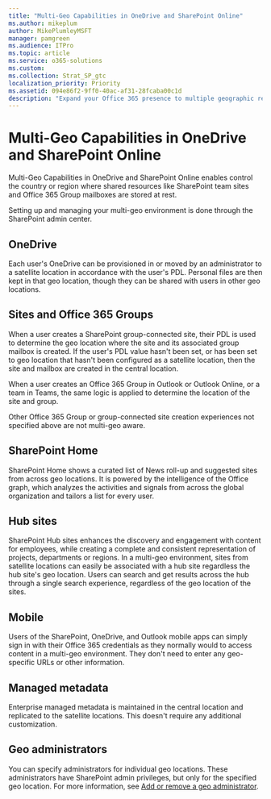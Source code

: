 ```yaml
---
title: "Multi-Geo Capabilities in OneDrive and SharePoint Online"
ms.author: mikeplum
author: MikePlumleyMSFT
manager: pamgreen
ms.audience: ITPro
ms.topic: article
ms.service: o365-solutions
ms.custom: 
ms.collection: Strat_SP_gtc
localization_priority: Priority
ms.assetid: 094e86f2-9ff0-40ac-af31-28fcaba00c1d
description: "Expand your Office 365 presence to multiple geographic regions with multi-geo capabilities in OneDrive and SharePoint Online."
---
```


# Multi-Geo Capabilities in OneDrive and SharePoint Online

Multi-Geo Capabilities in OneDrive and SharePoint Online enables control the country or region where shared resources like SharePoint team sites and Office 365 Group mailboxes are stored at rest.

Setting up and managing your multi-geo environment is done through the SharePoint admin center.

## OneDrive

Each user's OneDrive can be provisioned in or moved by an administrator to a satellite location in accordance with the user's PDL. Personal files are then kept in that geo location, though they can be shared with users in other geo locations.

## Sites and Office 365 Groups

When a user creates a SharePoint group-connected site, their PDL is used to determine the geo location where the site and its associated group mailbox is created. If the user's PDL value hasn't been set, or has been set to geo location that hasn't been configured as a satellite location, then the site and mailbox are created in the central location.

When a user creates an Office 365 Group in Outlook or Outlook Online, or a team in Teams, the same logic is applied to determine the location of the site and group.

Other Office 365 Group or group-connected site creation experiences not specified above are not multi-geo aware.

## SharePoint Home

SharePoint Home shows a curated list of News roll-up and suggested sites from across geo locations. It is powered by the intelligence of the Office graph, which analyzes the activities and signals from across the global organization and tailors a list for every user.

## Hub sites

SharePoint Hub sites enhances the discovery and engagement with content for employees, while creating a complete and consistent representation of projects, departments or regions. In a multi-geo environment, sites from satellite locations can easily be associated with a hub site regardless the hub site's geo location. Users can search and get results across the hub through a single search experience, regardless of the geo location of the sites.

## Mobile

Users of the SharePoint, OneDrive, and Outlook mobile apps can simply sign in with their Office 365 credentials as they normally would to access content in a multi-geo environment. They don't need to enter any geo-specific URLs or other information.

## Managed metadata

Enterprise managed metadata is maintained in the central location and replicated to the satellite locations. This doesn't require any additional customization.

## Geo administrators

You can specify administrators for individual geo locations. These administrators have SharePoint admin privileges, but only for the specified geo location. For more information, see [Add or remove a geo administrator](add-a-sharepoint-geo-admin.md).
